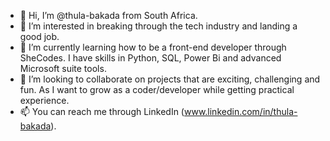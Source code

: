 - 👋 Hi, I’m @thula-bakada from South Africa. 
- 👀 I’m interested in breaking through the tech industry and landing a good job.
- 🌱 I’m currently learning how to be a front-end developer through SheCodes. I have skills in Python, SQL, Power Bi and advanced Microsoft suite tools.
- 💞️ I’m looking to collaborate on projects that are exciting, challenging and fun. As I want to grow as a coder/developer while getting practical experience.
- 📫 You can reach me through LinkedIn (www.linkedin.com/in/thula-bakada).

<!---
thula-bakada/thula-bakada is a ✨ special ✨ repository because its `README.md` (this file) appears on your GitHub profile.
You can click the Preview link to take a look at your changes.
--->
